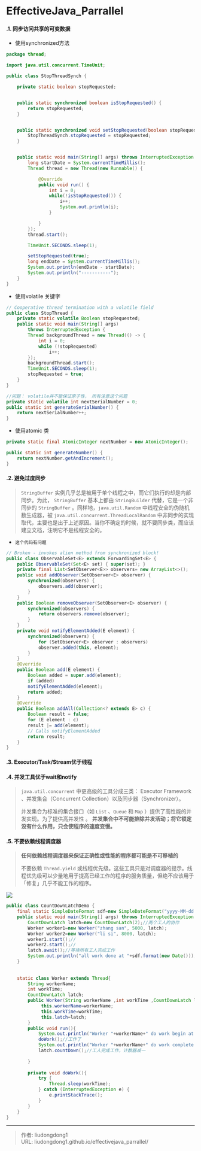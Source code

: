 # EffectiveJava_Parrallel


#### .1. 同步访问共享的可变数据

- 使用synchronized方法

```java
package thread;

import java.util.concurrent.TimeUnit;

public class StopThreadSynch {

    private static boolean stopRequested;


    public static synchronized boolean isStopRequested() {
        return stopRequested;
    }


    public static synchronized void setStopRequested(boolean stopRequested) {
        StopThreadSynch.stopRequested = stopRequested;
    }


    public static void main(String[] args) throws InterruptedException {
        long startDate = System.currentTimeMillis();
        Thread thread = new Thread(new Runnable() {

            @Override
            public void run() {
                int i = 0;
                while(!isStopRequested()) {
                    i++;
                    System.out.println(i);
                }

            }
        });
        thread.start();

        TimeUnit.SECONDS.sleep(1);

        setStopRequested(true);
        long endDate = System.currentTimeMillis();
        System.out.println(endDate - startDate);
        System.out.println("-----------");
    }
}
```

- 使用volatile 关键字

```java
// Cooperative thread termination with a volatile field
public class StopThread {
    private static volatile Boolean stopRequested;
    public static void main(String[] args)
        throws InterruptedException {
        Thread backgroundThread = new Thread(() -> {
            int i = 0;
            while (!stopRequested)
                i++;
        });
        backgroundThread.start();
        TimeUnit.SECONDS.sleep(1);
        stopRequested = true;
    }
}

//问题： volatile并不能保证原子性， 所有注意这个问题
private static volatile int nextSerialNumber = 0; 
public static int generateSerialNumber() {
    return nextSerialNumber++;
}
```

- 使用atomic 类

```java
private static final AtomicInteger nextNumber = new AtomicInteger();

public static int generateNumber() {
    return nextNumber.getAndIncrement();
}
```

#### .2. 避免过度同步

>  `StringBuffer` 实例几乎总是被用于单个线程之中，而它们执行的却是内部同步。为此， `StringBuffer` 基本上都由 `StringBuilder` 代替，它是一个非同步的 `StringBuffer` 。同样地，`java.util.Random` 中线程安全的伪随机数生成器，被 `java.util.concurrent.ThreadLocalRandom` 中非同步的实现取代，主要也是出于上述原因。当你不确定的时候，就不要同步类，而应该建立文档，注明它不是线程安全的。

- `这个代码有问题`

```java
// Broken - invokes alien method from synchronized block!
public class ObservableSet<E> extends ForwardingSet<E> {
    public ObservableSet(Set<E> set) { super(set); }
    private final List<SetObserver<E>> observers= new ArrayList<>();
    public void addObserver(SetObserver<E> observer) {
        synchronized(observers) {
            observers.add(observer);
        }
    }
    public Boolean removeObserver(SetObserver<E> observer) {
        synchronized(observers) {
            return observers.remove(observer);
        }
    }
    private void notifyElementAdded(E element) {
        synchronized(observers) {
            for (SetObserver<E> observer : observers)
            observer.added(this, element);
        }
    }
    @Override 
    public Boolean add(E element) {
        Boolean added = super.add(element);
        if (added)
        notifyElementAdded(element);
        return added;
    }
    @Override 
    public Boolean addAll(Collection<? extends E> c) {
        Boolean result = false;
        for (E element : c)
        result |= add(element);
        // Calls notifyElementAdded
        return result;
    }
}
```

#### .3. Executor/Task/Stream优于线程

#### .4. 并发工具优于wait和notify

> `java.util.concurrent` 中更高级的工具分成三类： Executor Framework 、并发集合（Concurrent Collection）以及同步器（Synchronizer）。
>
> 并发集合为标准的集合接口（如 `List` 、`Queue` 和 `Map` ）提供了高性能的并发实现。为了提供高并发性 。 **并发集合中不可能排除并发活动；将它锁定没有什么作用，只会使程序的速度变慢。**

#### .5. 不要依赖线程调度器

> **任何依赖线程调度器来保证正确性或性能的程序都可能是不可移植的**
>
> 不要依赖 `Thread.yield` 或线程优先级。这些工具只是对调度器的提示。线程优先级可以少量地用于提高已经工作的程序的服务质量，但绝不应该用于「修复」几乎不能工作的程序。

![](https://gitee.com/github-25970295/blogpictureV2/raw/master/image-20210603212220087.png)

```java
public class CountDownLatchDemo {  
    final static SimpleDateFormat sdf=new SimpleDateFormat("yyyy-MM-dd HH:mm:ss");  
    public static void main(String[] args) throws InterruptedException {  
        CountDownLatch latch=new CountDownLatch(2);//两个工人的协作  
        Worker worker1=new Worker("zhang san", 5000, latch);  
        Worker worker2=new Worker("li si", 8000, latch);  
        worker1.start();//  
        worker2.start();//  
        latch.await();//等待所有工人完成工作  
        System.out.println("all work done at "+sdf.format(new Date()));  
    }  
      
      
    static class Worker extends Thread{  
        String workerName;   
        int workTime;  
        CountDownLatch latch;  
        public Worker(String workerName ,int workTime ,CountDownLatch latch){  
             this.workerName=workerName;  
             this.workTime=workTime;  
             this.latch=latch;  
        }  
        public void run(){  
            System.out.println("Worker "+workerName+" do work begin at "+sdf.format(new Date()));  
            doWork();//工作了  
            System.out.println("Worker "+workerName+" do work complete at "+sdf.format(new Date()));  
            latch.countDown();//工人完成工作，计数器减一  
  
        }  
          
        private void doWork(){  
            try {  
                Thread.sleep(workTime);  
            } catch (InterruptedException e) {  
                e.printStackTrace();  
            }  
        }  
    }  
}
```



---

> 作者: liudongdong1  
> URL: liudongdong1.github.io/effectivejava_parrallel/  

